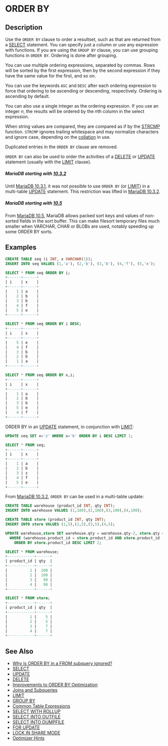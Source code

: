 # ORDER BY

## Description

Use the `ORDER BY` clause to order a resultset, such as that are returned from a [SELECT](/sql-statements-structure/sql-statements/data-manipulation/selecting-data/select)
statement. You can specify just a column or use any expression with functions. If you are
using the `GROUP BY` clause, you can use grouping functions in `ORDER BY`.
Ordering is done after grouping.

You can use multiple ordering expressions, separated by commas. Rows will be sorted by
the first expression, then by the second expression if they have the same value for the
first, and so on.

You can use the keywords `ASC` and `DESC` after each ordering expression to
force that ordering to be ascending or descending, respectively. Ordering is ascending
by default.

You can also use a single integer as the ordering expression. If you use an integer <em>n</em>,
the results will be ordered by the <em>n</em>th column in the select expression.

When string values are compared, they are compared as if by the [STRCMP](/built-in-functions/string-functions/strcmp)
function. `STRCMP` ignores trailing whitespace and may normalize
characters and ignore case, depending on the [collation](/kb/en/data-types-character-sets-and-collations/) in use.

Duplicated entries in the `ORDER BY` clause are removed.

`ORDER BY` can also be used to order the activities of a [DELETE](/sql-statements-structure/sql-statements/data-manipulation/changing-deleting-data/delete) or [UPDATE](/sql-statements-structure/sql-statements/data-manipulation/changing-deleting-data/update) statement (usually with the [LIMIT](/sql-statements-structure/sql-statements/data-manipulation/selecting-data/limit) clause).

##### MariaDB starting with [10.3.2](/kb/en/mariadb-1032-release-notes/)

Until [MariaDB 10.3.1](/kb/en/mariadb-1031-release-notes/), it was not possible to use `ORDER BY` (or [LIMIT](/sql-statements-structure/sql-statements/data-manipulation/selecting-data/limit)) in a multi-table [UPDATE](/sql-statements-structure/sql-statements/data-manipulation/changing-deleting-data/update) statement. This restriction was lifted in [MariaDB 10.3.2](/kb/en/mariadb-1032-release-notes/).

##### MariaDB starting with [10.5](/kb/en/what-is-mariadb-105/)

From [MariaDB 10.5](/kb/en/what-is-mariadb-105/), MariaDB allows packed sort keys and values of non-sorted fields in the sort buffer. This can make filesort temporary files much smaller when VARCHAR, CHAR or BLOBs are used, notably speeding up some ORDER BY sorts.

## Examples

```sql
CREATE TABLE seq (i INT, x VARCHAR(1));
INSERT INTO seq VALUES (1,'a'), (2,'b'), (3,'b'), (4,'f'), (5,'e');

SELECT * FROM seq ORDER BY i;
+------+------+
| i    | x    |
+------+------+
|    1 | a    |
|    2 | b    |
|    3 | b    |
|    4 | f    |
|    5 | e    |
+------+------+

SELECT * FROM seq ORDER BY i DESC;
+------+------+
| i    | x    |
+------+------+
|    5 | e    |
|    4 | f    |
|    3 | b    |
|    2 | b    |
|    1 | a    |
+------+------+

SELECT * FROM seq ORDER BY x,i;
+------+------+
| i    | x    |
+------+------+
|    1 | a    |
|    2 | b    |
|    3 | b    |
|    5 | e    |
|    4 | f    |
+------+------+
```

ORDER BY in an [UPDATE](/sql-statements-structure/sql-statements/data-manipulation/changing-deleting-data/update) statement, in conjunction with [LIMIT](/sql-statements-structure/sql-statements/data-manipulation/selecting-data/limit):

```sql
UPDATE seq SET x='z' WHERE x='b' ORDER BY i DESC LIMIT 1;

SELECT * FROM seq;
+------+------+
| i    | x    |
+------+------+
|    1 | a    |
|    2 | b    |
|    3 | z    |
|    4 | f    |
|    5 | e    |
+------+------+
```

From [MariaDB 10.3.2](/kb/en/mariadb-1032-release-notes/), `ORDER BY` can be used in a multi-table update:

```sql
CREATE TABLE warehouse (product_id INT, qty INT);
INSERT INTO warehouse VALUES (1,100),(2,100),(3,100),(4,100);

CREATE TABLE store (product_id INT, qty INT);
INSERT INTO store VALUES (1,5),(2,5),(3,5),(4,5);

UPDATE warehouse,store SET warehouse.qty = warehouse.qty-2, store.qty = store.qty+2 
  WHERE (warehouse.product_id = store.product_id AND store.product_id  >= 1) 
    ORDER BY store.product_id DESC LIMIT 2;

SELECT * FROM warehouse;
+------------+------+
| product_id | qty  |
+------------+------+
|          1 |  100 |
|          2 |  100 |
|          3 |   98 |
|          4 |   98 |
+------------+------+

SELECT * FROM store;
+------------+------+
| product_id | qty  |
+------------+------+
|          1 |    5 |
|          2 |    5 |
|          3 |    7 |
|          4 |    7 |
+------------+------+
```

## See Also

- [Why is ORDER BY in a FROM subquery ignored?](/kb/en/why-is-order-by-in-a-from-subquery-ignored/)
- [SELECT](/sql-statements-structure/sql-statements/data-manipulation/selecting-data/select)
- [UPDATE](/sql-statements-structure/sql-statements/data-manipulation/changing-deleting-data/update)
- [DELETE](/sql-statements-structure/sql-statements/data-manipulation/changing-deleting-data/delete)
- [Improvements to ORDER BY Optimization](/replication/optimization-and-tuning/query-optimizations/optimization-strategies/improvements-to-order-by)
- [Joins and Subqueries](/sql-statements-structure/sql-statements/data-manipulation/selecting-data/joins-subqueries)
- [LIMIT](/sql-statements-structure/sql-statements/data-manipulation/selecting-data/limit)
- [GROUP BY](/sql-statements-structure/sql-statements/data-manipulation/selecting-data/group-by)
- [Common Table Expressions](/sql-statements-structure/sql-statements/data-manipulation/selecting-data/common-table-expressions)
- [SELECT WITH ROLLUP](/sql-statements-structure/sql-statements/data-manipulation/selecting-data/select-with-rollup)
- [SELECT INTO OUTFILE](/sql-statements-structure/sql-statements/data-manipulation/selecting-data/select-into-outfile)
- [SELECT INTO DUMPFILE](/sql-statements-structure/sql-statements/data-manipulation/selecting-data/select-into-dumpfile)
- [FOR UPDATE](/sql-statements-structure/sql-statements/data-manipulation/selecting-data/for-update)
- [LOCK IN SHARE MODE](/sql-statements-structure/sql-statements/data-manipulation/selecting-data/lock-in-share-mode)
- [Optimizer Hints](/sql-statements-structure/sql-statements/data-manipulation/selecting-data/optimizer-hints)